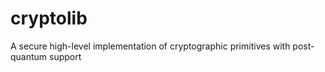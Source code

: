 # cryptolib
A secure high-level implementation of cryptographic primitives with post-quantum support
